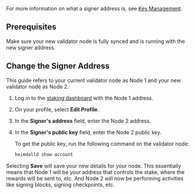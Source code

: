 
For more information on what a signer address is, see
[Key Management](../../architecture/heimdall/key-management.md).

## Prerequisites

Make sure your new validator node is fully synced and is running with the new signer address.

## Change the Signer Address

This guide refers to your current validator node as Node 1 and your new validator node as Node 2.

1. Log in to the [staking dashboard](https://staking.polygon.technology/) with the Node 1 address.
2. On your profile, select **Edit Profile**.
3. In the **Signer's address** field, enter the Node 2 address.
4. In the **Signer's public key** field, enter the Node 2 public key.

   To get the public key, run the following command on the validator node:

   ```sh
   heimdalld show-account
   ```

Selecting **Save** will save your new details for your node. This essentially means that Node 1 will be your address that controls the stake, where the rewards will be sent to, etc. And Node 2 will now be performing activities like signing blocks, signing checkpoints, etc.
